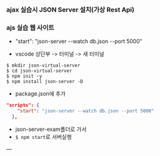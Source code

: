 ### ajax 실습시 JSON Server 설치(가상 Rest Api)

### ajs 실습 웹 사이트

- "start": "json-server --watch db.json --port 5000"

- vscode 상단부 -> 터미널 -> 새 터미널

```shell script
$ mkdir json-virtual-server
$ cd json-virtual-server
$ npm init -y
$ npm install json-server -D
```

- package.json에 추가

```json
"scripts": {
    "start": "json-server --watch db.json --port 5000"
  },
```

- json-server-exam폴더로 가서
- `$ npm start`로 서버실행

—
